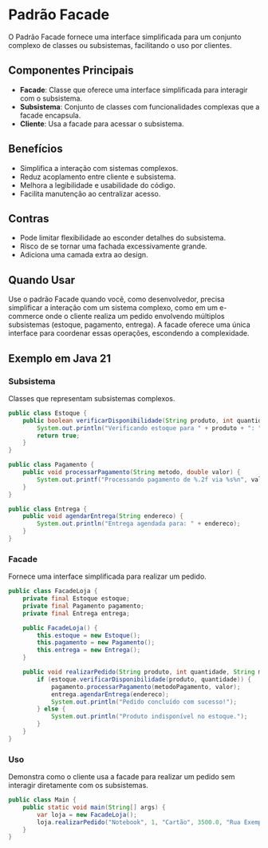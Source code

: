# Padrão Facade

O Padrão Facade fornece uma interface simplificada para um conjunto complexo de classes ou subsistemas, facilitando o uso por clientes.

## Componentes Principais
- **Facade**: Classe que oferece uma interface simplificada para interagir com o subsistema.
- **Subsistema**: Conjunto de classes com funcionalidades complexas que a facade encapsula.
- **Cliente**: Usa a facade para acessar o subsistema.

## Benefícios
- Simplifica a interação com sistemas complexos.
- Reduz acoplamento entre cliente e subsistema.
- Melhora a legibilidade e usabilidade do código.
- Facilita manutenção ao centralizar acesso.

## Contras
- Pode limitar flexibilidade ao esconder detalhes do subsistema.
- Risco de se tornar uma fachada excessivamente grande.
- Adiciona uma camada extra ao design.

## Quando Usar
Use o padrão Facade quando você, como desenvolvedor, precisa simplificar a interação com um sistema complexo, como em um e-commerce onde o cliente realiza um pedido envolvendo múltiplos subsistemas (estoque, pagamento, entrega). A facade oferece uma única interface para coordenar essas operações, escondendo a complexidade.

## Exemplo em Java 21

### Subsistema
Classes que representam subsistemas complexos.

```java
public class Estoque {
    public boolean verificarDisponibilidade(String produto, int quantidade) {
        System.out.println("Verificando estoque para " + produto + ": " + quantidade + " disponível");
        return true;
    }
}

public class Pagamento {
    public void processarPagamento(String metodo, double valor) {
        System.out.printf("Processando pagamento de %.2f via %s%n", valor, metodo);
    }
}

public class Entrega {
    public void agendarEntrega(String endereco) {
        System.out.println("Entrega agendada para: " + endereco);
    }
}
```

### Facade
Fornece uma interface simplificada para realizar um pedido.

```java
public class FacadeLoja {
    private final Estoque estoque;
    private final Pagamento pagamento;
    private final Entrega entrega;

    public FacadeLoja() {
        this.estoque = new Estoque();
        this.pagamento = new Pagamento();
        this.entrega = new Entrega();
    }

    public void realizarPedido(String produto, int quantidade, String metodoPagamento, double valor, String endereco) {
        if (estoque.verificarDisponibilidade(produto, quantidade)) {
            pagamento.processarPagamento(metodoPagamento, valor);
            entrega.agendarEntrega(endereco);
            System.out.println("Pedido concluído com sucesso!");
        } else {
            System.out.println("Produto indisponível no estoque.");
        }
    }
}
```

### Uso
Demonstra como o cliente usa a facade para realizar um pedido sem interagir diretamente com os subsistemas.

```java
public class Main {
    public static void main(String[] args) {
        var loja = new FacadeLoja();
        loja.realizarPedido("Notebook", 1, "Cartão", 3500.0, "Rua Exemplo, 123");
    }
}
```